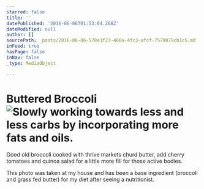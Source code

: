 ```yaml
---
starred: false
title: ''
datePublished: '2016-06-06T01:53:04.268Z'
dateModified: null
author: []
sourcePath: _posts/2016-06-06-578e3f23-466a-4fc3-afcf-7579079cb1c5.md
inFeed: true
hasPage: false
inNav: false
_type: MediaObject

---
```

# Buttered Broccoli ![Slowly working towards less and less carbs by incorporating more fats and oils. ](https://the-grid-user-content.s3-us-west-2.amazonaws.com/b0143291-dc99-4e68-b9e2-2637c7eb9602.jpg)

Good old broccoli cooked with thrive markets churd butter, add cherry tomatoes and quinoa salad for a little more fill for those active bodies. 

This photo was taken at my house and has been a base ingredient (broccoli and grass fed butter) for my diet after seeing a nutritionist.